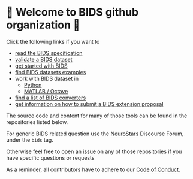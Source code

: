 # 👋 Welcome to BIDS github organization 👋

Click the following links if you want to

- [read the BIDS specification](https://bids-specification.readthedocs.io/en/latest/)
- [validate a BIDS dataset](https://bids-standard.github.io/bids-validator/)
- [get started with BIDS](https://bids-standard.github.io/bids-starter-kit/)
- [find BIDS datasets examples](https://github.com/bids-standard/bids-examples#bids-examples)
- work with BIDS dataset in
  - [Python](https://bids-standard.github.io/pybids/)
  - [MATLAB / Octave](https://bids-matlab.readthedocs.io/en/latest/index.html)
  <!-- - R -->
- [find a list of BIDS converters](https://bids.neuroimaging.io/benefits.html#converters)
- [get information on how to submit a BIDS extension proposal](https://docs.google.com/document/d/1pWmEEY-1-WuwBPNy5tDAxVJYQ9Een4hZJM06tQZg8X4/edit)

The source code and content for many of those tools can be found in the
repositories listed below.

For generic BIDS related question use the
[NeuroStars](https://neurostars.org/tags/bids) Discourse Forum, under the `bids`
tag.

Otherwise feel free to open an
[issue](https://docs.github.com/en/issues/tracking-your-work-with-issues/about-issues)
on any of those repositories if you have specific questions or requests

As a reminder, all contributors have to adhere to our
[Code of Conduct](../CODE_OF_CONDUCT.md).
